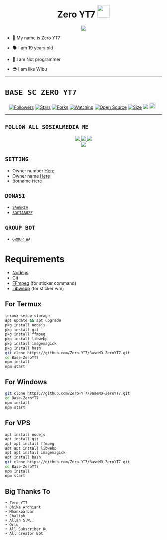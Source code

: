 <h1 align="center">Zero YT7 <img src="https://user-images.githubusercontent.com/1303154/88677602-1635ba80-d120-11ea-84d8-d263ba5fc3c0.gif" width="40px" alt=""><br></h1>
<p align="center">
<img src="https://i.ibb.co/DbfJj4h/20220206-165210.jpg" />
</p>

<p align="center">

- 👼 My name is Zero YT7

- 🗣️ I am 19 years old 

- 🔭 I am Not programmer
 
- 😎 I am like Wibu
</p>

------

# ```BASE SC ZERO YT7```
<p align="center">
<a href="https://github.com/Zero-YT7/followers"><img title="Followers" src="https://img.shields.io/github/followers/Zero-YT7?color=red&style=flat-square"></a>
<a href="https://github.com/Zero-YT7/BaseMD-ZeroYT7/stargazers/"><img title="Stars" src="https://img.shields.io/github/stars/Zero-YT7/BaseMD-ZeroYT7?color=blue&style=flat-square"></a>
<a href="https://github.com/Zero-YT7/BaseMD-ZeroYT7/network/members"><img title="Forks" src="https://img.shields.io/github/forks/Zero-YT7/BaseMD-ZeroYT7?color=red&style=flat-square"></a>
<a href="https://github.com/Zero-YT7/BaseMD-ZeroYT7/watchers"><img title="Watching" src="https://img.shields.io/github/watchers/Zero-YT7/BaseMD-ZeroYT7?label=Watchers&color=blue&style=flat-square"></a>
<a href="https://github.com/Zero-YT7/BaseMD-ZeroYT7"><img title="Open Source" src="https://badges.frapsoft.com/os/v2/open-source.svg?v=103"></a>
<a href="https://github.com/ZeroYT7/BaseMD-ZeroYT7/"><img title="Size" src="https://img.shields.io/github/repo-size/Zero-YT7/BaseMD-ZeroYT7?style=flat-square&color=green"></a>
<a href="https://hits.seeyoufarm.com"><img src="https://hits.seeyoufarm.com/api/count/incr/badge.svg?url=https%3A%2F%2Fgithub.com%2FZero-YT7%2FBaseMD-ZeroYT7&count_bg=%2379C83D&title_bg=%23555555&icon=probot.svg&icon_color=%2300FF6D&title=hits&edge_flat=false"/></a>
<a href="https://github.com/Zero-YT7/BaseMD-ZeroYT7/graphs/commit-activity"><img height="20" src="https://img.shields.io/badge/Maintained%3F-yes-green.svg"></a>&nbsp;&nbsp;
</p>
<p align='center'>
    </p>

-------

## ```FOLLOW ALL SOSIALMEDIA ME```
<p align="center">
<a href="https://instagram.com/Zero_YT7"><img src="https://img.shields.io/badge/Instagram-E4405F?style=for-the-badge&logo=instagram&logoColor=white"/> 
<a href="https://wa.me/6285157740529"><img src="https://img.shields.io/badge/WhatsApp-25D366?style=for-the-badge&logo=whatsapp&logoColor=white" />
<a href="https://youtube.com/ZeroYT7"><img src="https://img.shields.io/badge/YouTube Zero YT7-ff0000?style=for-the-badge&logo=youtube&logoColor=ff000000&link=https://youtube.com/ZeroYT7" /><br>
<a href="https://tiktok.com/@_zeroyt7"><img src="https://img.shields.io/badge/Tiktok Zero YT7-black?style=for-the-badge&logo=tiktok&logoColor=ff000000&link=https://tiktok.com/@zeroyt7" /></a>
</p>

## ```SETTING```

- Owner number [Here](https://github.com/Zero-YT7/BaseMD-ZeroYT7/blob/master/options/config.js#L44)
- Owner name [Here](https://github.com/Zero-YT7/BaseMD-ZeroYT7/blob/master/options/config.js#L47)
- Botname [Here](https://github.com/Zero-YT7/BaseMD-ZeroYT7/blob/master/options/config.js#L46)

## ```DONASI```

- [`SAWERIA`](https://saweria.co/ZeroYT7)
- [`SOCIABUZZ`](https://sociabuzz.com/zeroyt7/tribe)

## ```GROUP BOT```

- [`GROUP WA`](https://chat.whatsapp.com/BM0HVJKYR2BI8JJUlQO2ue)

# Requirements
* [Node.js](https://nodejs.org/en/)
* [Git](https://git-scm.com/downloads)
* [FFmpeg](https://www.gyan.dev/ffmpeg/builds/) (for sticker command)
* [Libwebp](https://developers.google.com/speed/webp/download) (for sticker wm)

## For Termux
```bash
termux-setup-storage
apt update && apt upgrade
pkg install nodejs
pkg install git 
pkg install ffmpeg
pkg install libwebp 
pkg install imagemagick
pkg install bash
git clone https://github.com/Zero-YT7/BaseMD-ZeroYT7.git
cd Base-ZeroYT7
npm install
npm start
```
## For Windows
```bash
git clone https://github.com/Zero-YT7/BaseMD-ZeroYT7.git
cd Base-ZeroYT7
npm install
npm start
```
## For VPS
```bash
apt install nodejs 
apt install git 
apt apt install ffmpeg 
apt apt install libwebp 
apt apt install imagemagick
apt install bash
git clone https://github.com/Zero-YT7/BaseMD-ZeroYT7.git
cd Base-ZeroYT7
npm install
npm start
```

## Big Thanks To
 ```
• Zero YT7
• Dhika Ardhiant
• Mhankbarbar
• Chaliph
• Allah S.W.T
• Ortu
• All Subscriber Ku
• All Creator Bot
```
